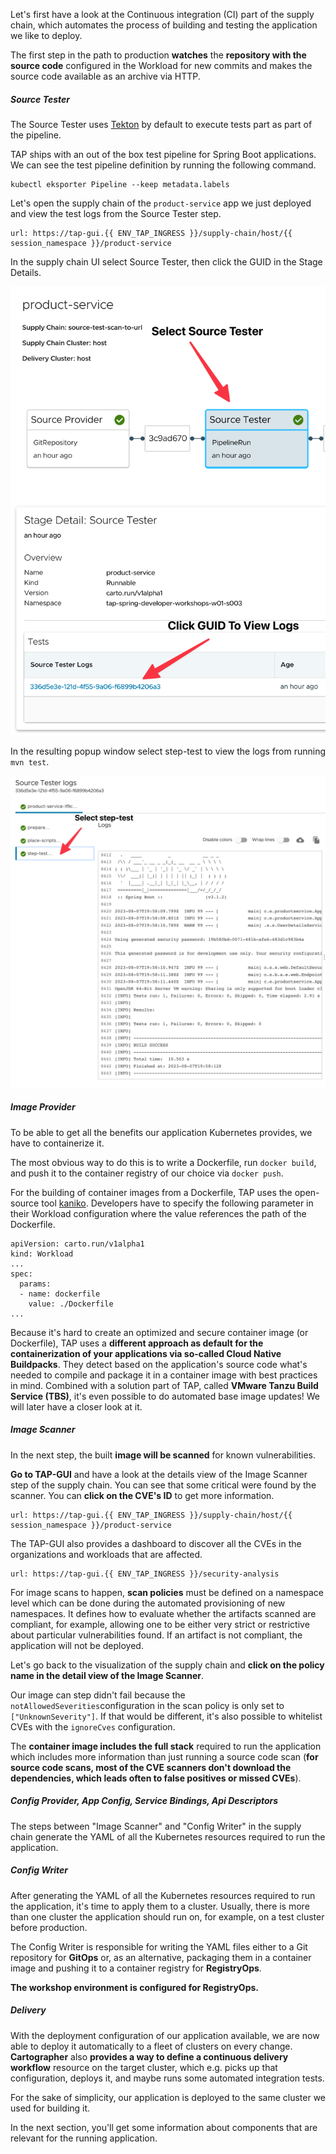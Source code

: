 Let's first have a look at the Continuous integration (CI) part of the supply chain, which automates the process of building and testing the application we like to deploy.

The first step in the path to production **watches** the **repository with the source code** configured in the Workload for new commits and makes the source code available as an archive via HTTP. 

##### Source Tester
 
The Source Tester uses [Tekton](https://tekton.dev) by default to execute tests part as part of the pipeline.

TAP ships with an out of the box test pipeline for Spring Boot applications.  We can see the test pipeline definition by running the following command.
```execute
kubectl eksporter Pipeline --keep metadata.labels
```
Let's open the supply chain of the `product-service` app we just deployed and view the test logs from the Source Tester step.

```dashboard:open-url
url: https://tap-gui.{{ ENV_TAP_INGRESS }}/supply-chain/host/{{ session_namespace }}/product-service
```

In the supply chain UI select Source Tester, then click the GUID in the Stage Details.

![](../images/source-tester-pipeline.png)

In the resulting popup window select step-test to view the logs from running `mvn test`.

![](../images/select-test-step.png)


##### Image Provider

To be able to get all the benefits our application Kubernetes provides, we have to containerize it.

The most obvious way to do this is to write a Dockerfile, run `docker build`, and push it to the container registry of our choice via `docker push`.

For the building of container images from a Dockerfile, TAP uses the open-source tool [kaniko](https://github.com/GoogleContainerTools/kaniko).
Developers have to specify the following parameter in their Workload configuration where the value references the path of the Dockerfile. 
```
apiVersion: carto.run/v1alpha1
kind: Workload
...
spec:
  params:
  - name: dockerfile
    value: ./Dockerfile
...
```

Because it's hard to create an optimized and secure container image (or Dockerfile), TAP uses a **different approach as default for the containerization of your applications via so-called Cloud Native Buildpacks**. They detect based on the application's source code what's needed to compile and package it in a container image with best practices in mind. Combined with a solution part of TAP, called **VMware Tanzu Build Service (TBS)**, it's even possible to do automated base image updates!
We will later have a closer look at it.

##### Image Scanner

In the next step, the built **image will be scanned** for known vulnerabilities.

**Go to TAP-GUI** and have a look at the details view of the Image Scanner step of the supply chain. You can see that some critical were found by the scanner. 
You can **click on the CVE's ID** to get more information.

```dashboard:open-url
url: https://tap-gui.{{ ENV_TAP_INGRESS }}/supply-chain/host/{{ session_namespace }}/product-service
```

The TAP-GUI also provides a dashboard to discover all the CVEs in the organizations and workloads that are affected.
```dashboard:open-url
url: https://tap-gui.{{ ENV_TAP_INGRESS }}/security-analysis
```

For image scans to happen, **scan policies** must be defined on a namespace level which can be done during the automated provisioning of new namespaces. It defines how to evaluate whether the artifacts scanned are compliant, for example, allowing one to be either very strict or restrictive about particular vulnerabilities found. 
If an artifact is not compliant, the application will not be deployed.

Let's go back to the visualization of the supply chain and **click on the policy name in the detail view of the Image Scanner**.

Our image can step didn't fail because the `notAllowedSeverities`configuration in the scan policy is only set to `["UnknownSeverity"]`. If that would be different, it's also possible to whitelist CVEs with the `ignoreCves` configuration.

The **container image includes the full stack** required to run the application which includes more information than just running a source code scan (**for source code scans, most of the CVE scanners don't download the dependencies, which leads often to false positives or missed CVEs**).


##### Config Provider, App Config, Service Bindings, Api Descriptors 

The steps between "Image Scanner" and "Config Writer" in the supply chain generate the YAML of all the Kubernetes resources required to run the application.

##### Config Writer 
After generating the YAML of all the Kubernetes resources required to run the application, it's time to apply them to a cluster. Usually, there is more than one cluster the application should run on, for example, on a test cluster before production.

The Config Writer is responsible for writing the YAML files either to a Git repository for **GitOps** or, as an alternative, packaging them in a container image and pushing it to a container registry for **RegistryOps**.

**The workshop environment is configured for RegistryOps.**

##### Delivery
With the deployment configuration of our application available, we are now able to deploy it automatically to a fleet of clusters on every change. 
**Cartographer** also **provides a way to define a continuous delivery workflow** resource on the target cluster, which e.g. picks up that configuration, deploys it, and maybe runs some automated integration tests.

For the sake of simplicity, our application is deployed to the same cluster we used for building it. 

In the next section, you'll get some information about components that are relevant for the running application.
